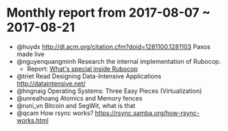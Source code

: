 # Monthly report from 2017-08-07 ~ 2017-08-21

- @huydx http://dl.acm.org/citation.cfm?doid=1281100.1281103 Paxos made live
- @nguyenquangminh Research the internal implementation of Rubocop.
  + Report: [What's special inside Rubocop](http://nguyenquangminh.info/2017/08/what-is-special-inside-rubocop/)
- @triet Read Designing Data-Intensive Applications http://dataintensive.net/
- @hngnaig Operating Systems: Three Easy Pieces (Virtualization)
- @unrealhoang Atomics and Memory fences
- @runi_vn Bitcoin and SegWit, what is that
- @qcam How rsync works? https://rsync.samba.org/how-rsync-works.html
